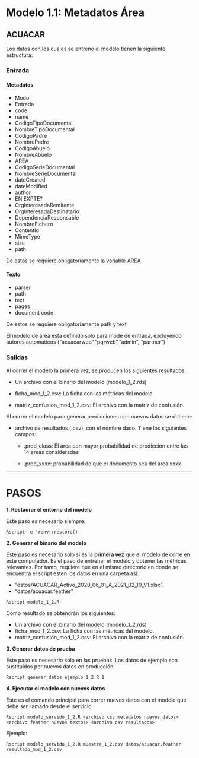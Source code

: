 
# Modelo 1.1: Metadatos Área

## ACUACAR

Los datos con los cuales se entreno el modelo tienen la siguiente
estructura:

### Entrada

#### Metadatos

-   Modo
-   Entrada  
-   code
-   name
-   CodigoTipoDocumental
-   NombreTipoDocumental
-   CodigoPadre
-   NombrePadre
-   CodigoAbuelo
-   NombreAbuelo
-   AREA
-   CodigoSerieDocumental
-   NombreSerieDocumental
-   dateCreated
-   dateModified
-   author
-   EN EXPTE?
-   OrgInteresadaRemitente
-   OrgInteresadaDestinatario
-   DependenciaResponsable  
-   NombreFichero
-   ContentId
-   MimeType
-   size
-   path

De estos se requiere obligatoriamente la variable AREA

#### Texto

-   parser
-   path
-   text
-   pages
-   document code

De estos se requiere obligatoriamente path y text

El modelo de área esta definido solo para mode de entrada, excluyendo
autores automáticos (“acuacarweb”,“pqrweb”,“admin”, “partner”)

### Salidas

Al correr el modelo la primera vez, se producen los siguientes
resultados:

-   Un archivo con el binario del modelo (modelo\_1\_2.rds)

-   ficha\_mod\_1\_2.csv: La ficha con las métricas del modelo.

-   matriz\_confusion\_mod\_1\_2.csv: El archivo con la matriz de
    confusión.

Al correr el modelo para generar predicciones con nuevos datos se
obtiene:

-   archivo de resultados (.csv), con el nombre dado. Tiene los
    siguientes campos:

    -   .pred\_class: El área con mayor probabilidad de predicción entre
        las 14 areas consideradas

    -   .pred\_xxxx: probabilidad de que el documento sea del área xxxx

------------------------------------------------------------------------

# PASOS

**1. Restaurar el entorno del modelo**

Este paso es necesario siempre.

    Rscript -e 'renv::restore()'

**2. Generar el binario del modelo**

Este paso es necesario solo si es la **primera vez** que el modelo de
corre en este computador. Es el paso de entrenar el modelo y obtener las
métricas relevantes. Por tanto, requiere que en el mismo directorio en
donde se encuentra el script esten los datos en una carpeta así:

-   “datos/ACUACAR\_Activo\_2020\_06\_01\_A\_2021\_02\_10\_V1.xlsx”.
-   “datos/acuacar.feather”

<!-- -->

    Rscript modelo_1_2.R

Como resultado se obtendrán los siguientes:

-   Un archivo con el binario del modelo (modelo\_1\_2.rds)
-   ficha\_mod\_1\_2.csv: La ficha con las métricas del modelo.
-   matriz\_confusion\_mod\_1\_2.csv: El archivo con la matriz de
    confusión.

**3. Generar datos de prueba**

Este paso es necesario solo en las pruebas. Los datos de ejemplo son
sustituidos por nuevos datos en producción

    Rscript generar_datos_ejemplo_1_2.R 1

**4. Ejecutar el modelo con nuevos datos**

Este es el comando principal para correr nuevos datos con el modelo que
debe ser llamado desde el servicio

    Rscript modelo_servido_1_2.R <archivo csv metadatos nuevos datos> 
    <archivo feather nuevos textos> <archivo csv resultados>

Ejemplo:

    Rscript modelo_servido_1_2.R muestra_1_2.csv datos/acuacar.feather resultado_mod_1_2.csv
